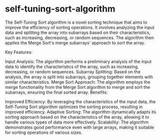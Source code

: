 # self-tuning-sort-algorithm
The Self-Tuning Sort algorithm is a novel sorting technique that aims to improve the efficiency of sorting operations. It involves analyzing the input data and splitting the array into subarrays based on their characteristics, such as increasing, decreasing, or random sequences. The algorithm then applies the Merge Sort's merge subarrays' approach to sort the array.

Key Features:

Input Analysis: The algorithm performs a preliminary analysis of the input data to identify the characteristics of the array, such as increasing, decreasing, or random sequences.
Subarray Splitting: Based on the analysis, the array is split into subarrays, grouping together elements with similar characteristics.
Merge Sort Approach: The algorithm employs the merge functionality from the Merge Sort algorithm to merge and sort the subarrays, ensuring the final sorted array.
Benefits:

Improved Efficiency: By leveraging the characteristics of the input data, the Self-Tuning Sort algorithm optimizes the sorting process, resulting in improved efficiency.
Adaptive Sorting: The algorithm dynamically adapts its sorting approach based on the characteristics of the array, allowing it to handle various types of data more effectively.
Scalability: The algorithm demonstrates good performance even with large arrays, making it suitable for sorting operations of various sizes.
